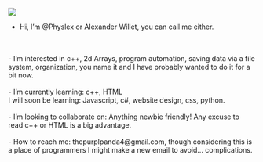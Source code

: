 <p>
  
  <img src = "AcneMe.jpg"/>
  
- Hi, I’m @Physlex or Alexander Willet, you can call me either.
<br />
<br />
- I’m interested in c++, 2d Arrays, program automation, saving data via a file system, organization, you name it and I have probably wanted to do it for a bit now.
<br />
<br />
- I’m currently learning: c++, HTML
<br />I will soon be learning: Javascript, c#, website design, css, python.
<br />
<br />
- I’m looking to collaborate on: Anything newbie friendly! Any excuse to read c++ or HTML is a big advantage.
<br />
<br />  
- How to reach me: thepurplpanda4@gmail.com, though considering this is a place of programmers I might make a new email to avoid... complications.
</p>





<!---
Physlex/Physlex is a ✨ special ✨ repository because its `README.md` (this file) appears on your GitHub profile.
You can click the Preview link to take a look at your changes.
--->
